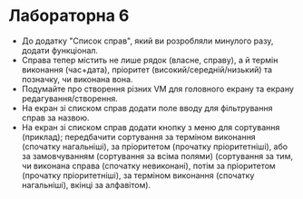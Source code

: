 # Лабораторна 6

* До додатку "Список справ", який ви розробляли минулого разу, додати функціонал.
* Справа тепер містить не лише рядок (власне, справу), а й термін виконання (час+дата), пріоритет (високий/середній/низький) та позначку, чи виконана вона.
* Подумайте про створення різних VM для головного екрану та екрану редагування/створення.
* На екран зі списком справ додати поле вводу для фільтрування справ за назвою.
* На екран зі списком справ додати кнопку з меню для сортування (приклад); передбачити сортування за терміном виконання (спочатку нагальніші), за пріоритетом (прочатку пріоритетніші), або за замовчуванням (сортування за всіма полями) (сортування за тим, чи виконана справа (спочатку невиконані), потім за пріоритетом (прочатку пріоритетніші), за терміном виконання (спочатку нагальніші), вкінці за алфавітом).
